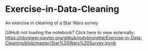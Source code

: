 # Exercise-in-Data-Cleaning
An exercise in cleaning of a Star Wars survey


GitHub not loading the notebook? Click here to view externally:
https://nbviewer.jupyter.org/github/jodybrunette/Exercise-in-Data-Cleaning/blob/master/Star%20Wars%20Survey.ipynb
